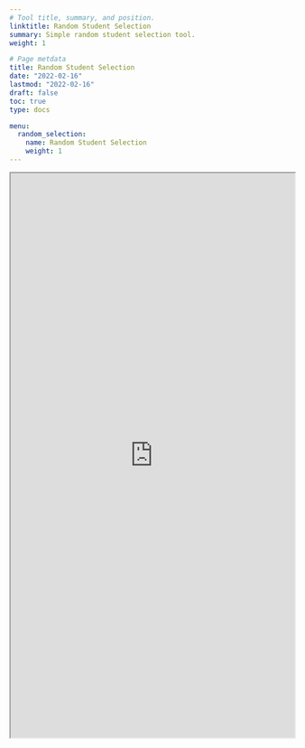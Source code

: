 ```yaml
---
# Tool title, summary, and position.
linktitle: Random Student Selection
summary: Simple random student selection tool.
weight: 1

# Page metdata
title: Random Student Selection
date: "2022-02-16"
lastmod: "2022-02-16"
draft: false
toc: true
type: docs 

menu:
  random_selection:
    name: Random Student Selection
    weight: 1
---
```


<iframe
    src='https://share.streamlit.io/rhdzmota/students-random-choice/main/app.py'
    height="1000"
    width="100%">
</iframe>

